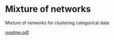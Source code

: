# Mixture of networks
 Mixture of networks for clustering categorical data
 


[readme.pdf](https://github.com/JangsunBaek/Mixture-of-networks/files/9738705/readme.pdf)
